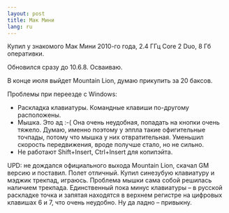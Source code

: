 ```yaml
---
layout: post
title: Мак Мини 
lang: ru
---
```


Купил у знакомого Мак Мини 2010-го года, 2.4 ГГц Core 2 Duo, 8 Гб оперативки.

Обновился сразу до 10.6.8. Осваиваю.

В конце июля выйдет Mountain Lion, думаю прикупить за 20 баксов. 

Проблемы при переезде с Windows:

*  Раскладка клавиатуры. Командные клавиши по-другому расположены.
*  Мышка. Это ад :-( Она очень неудобная, попадать на кнопки очень тяжело. 
   Думаю, именно поэтому у эппла такие офигительные точпады, потому что
   мышка у них отвратительная. Уменьшил скорость передвижения, 
   вроде получше стало, но не сильно.
*  Не работают Shift+Insert, Ctrl+Insert для копипэйта. 

UPD: не дождался официального выхода Mountain Lion, скачал GM версию и поставил. 
Полет отличный. Купил синезубую клавиатуру и мэджик трекпад, играюсь. 
Проблема мышки сама собой решилась наличием трекпада. Единственный пока минус
клавиатуры – в русской раскладке точка и запятая находятся в верхнем регистре
на цифровых клавишах 6 и 7, что очень неудобно. Ну да ладно – привыкну.

